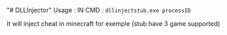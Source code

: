 "# DLLInjector" 
Usage : 
IN CMD :
`dllinjectstub.exe processID`

It will inject cheat in minecraft for exemple (stub have 3 game supported)
